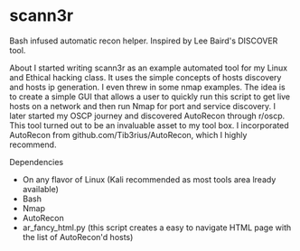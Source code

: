 # scann3r
Bash infused automatic recon helper. Inspired by Lee Baird's DISCOVER tool.

About
	I started writing scann3r as an example automated tool for my Linux and Ethical hacking class. It uses the simple concepts of hosts discovery and hosts ip generation. I even threw in some nmap examples. The idea is to create a simple GUI that allows a user to quickly run this script to get live hosts on a network and then run Nmap for port and service discovery. I later started my OSCP journey and discovered AutoRecon through r/oscp. This tool turned out to be an invaluable asset to my tool box. I incorporated AutoRecon from github.com/Tib3rius/AutoRecon, which I highly recommend.

Dependencies
 - On any flavor of Linux (Kali recommended as most tools area lready available)
 - Bash
 - Nmap
 - AutoRecon
 - ar_fancy_html.py (this script creates a easy to navigate HTML page with the list of AutoRecon'd hosts)
